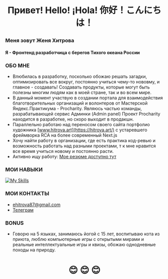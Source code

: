 
# <p align="center">Привет! Hello! ¡Hola! 你好！こんにちは！</p>
### Меня зовут Женя Хитрова
#### Я - Фронтенд разработчица с берегов Тихого океана России

### ОБО МНЕ
- Влюбилась в разработку, посколько обожаю решать загадки, оптимизировать все вокруг, постоянно учиться чему-то нововму, и главное - создавать! Создавать продукты, которые могут быть полезны многим людям как в моей стране, так и во всем мире.
- В данный момент участвую в создании портала для взаимодействия благотворительных организаций и волонтеров от Мастерской Яндекс.Практикума - Procharity. Являюсь частью команды, разрабатывающей сервис Админки (Admin panel) Проект Procharity находится в разработке, но скоро выходит в продакшн.
- Параллельно работаю над переносом своего сайта портфолио художника [www.hitrova.art](https://hitrova.art/) с уcтаревшего фреймворка RCA на более современный Next.js
- Хочу найти работу в организации, где есть практика код-ревью и возможность работать над разными проектами, т к мне нравится все время учиться новому и постоянно расти.
- Активно ищу работу: [Мое резюме доступно тут](https://disk.yandex.ru/i/c_MDKrJd6IzQ5w)

### МОИ НАВЫКИ

[![My Skills](https://skillicons.dev/icons?i=js,ts,html,htmx,css,sass,jquery,react,redux,nextjs,git,github,npm,yarn,postman,webpack,jest,cypress,figma,vscode&perline=10)](https://skillicons.dev)

### МОИ КОНТАКТЫ

- ehitrova87@gmail.com
- [Телеграм](https://t.me/jarotea)

### BONUS 
- Говорю на 5 языках, занимаюсь йогой с 15 лет, воспитываю кота из приюта, люблю компьютерные игры с открытыми мирами и реальные интеллектуальные игры и квизы, обожаю однодневные походы на природу.

# <p align="center"> :blush:	 :blush:	 :blush:</p>

